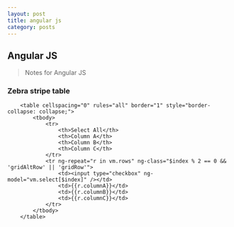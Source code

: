 ```yaml
---
layout: post
title: angular js
category: posts
---
```


## Angular JS
> Notes for Angular JS

### Zebra stripe table


        <table cellspacing="0" rules="all" border="1" style="border-collapse: collapse;">
            <tbody>
                <tr>
                    <th>Select All</th>
                    <th>Column A</th>
                    <th>Column B</th>
                    <th>Column C</th>
                </tr>
                <tr ng-repeat="r in vm.rows" ng-class="$index % 2 == 0 && 'gridAltRow' || 'gridRow'">
                    <td><input type="checkbox" ng-model="vm.select[$index]" /></td>
                    <td>{{r.columnA}}</td>
                    <td>{{r.columnB}}</td>
                    <td>{{r.columnC}}</td>
                </tr>
            </tbody>
        </table>

